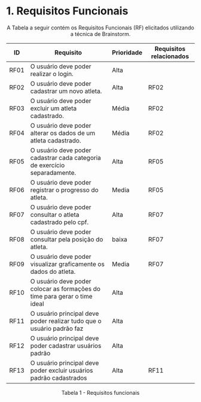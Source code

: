 # 1. Requisitos Funcionais

<p align="center">A Tabela a seguir contém os Requisitos Funcionais (RF) elicitados utilizando a técnica de Brainstorm.</p>


| ID     | Requisito                                                                | Prioridade | Requisitos relacionados |
|--------|--------------------------------------------------------------------------|------------|-------------------------|
| RF01   | O usuário deve poder realizar o login.                                   | Alta       |                         |
| RF02   | O usuário deve poder cadastrar um novo atleta.                           | Alta       | RF02                    |
| RF03   | O usuário deve poder excluir um atleta cadastrado.                       | Média      | RF02                    |
| RF04   | O usuário deve poder alterar os dados de um atleta cadastrado.           | Média      | RF02                    |
| RF05   | O usuário deve poder cadastrar cada categoria de exercício separadamente.| Alta       | RF05                    |
| RF06   | O usuário deve poder registrar o progresso do atleta.                    | Media      | RF05                    |
| RF07   | O usuário deve poder consultar o atleta cadastrado pelo cpf.             | Alta       | RF07                    |
| RF08   | O usuário deve poder consultar pela posição do atleta.                   | baixa      | RF07                    |
| RF09   | O usuário deve poder visualizar graficamente os dados do atleta.         | Media      | RF07                    |
| RF10   | O usuário deve poder colocar as formações do time para gerar o time ideal| Alta       |                         |
| RF11   | O usuário principal deve poder realizar tudo que o usuário padrão faz    | Alta       |                         |
| RF12   | O usuário principal deve poder cadastrar usuários padrão                 | Alta       |                         |
| RF13   | O usuário principal deve poder excluir usuários padrão cadastrados       | Alta       | RF11                    |


<p align="center">Tabela 1 - Requisitos funcionais</p>
